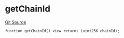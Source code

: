 # getChainId
[Git Source](https://github.com/llama-community/vertex-v1/blob/70bca1f277bc850b978430124f30f78eafae28bf/src/utils/Helpers.sol)


```solidity
function getChainId() view returns (uint256 chainId);
```

